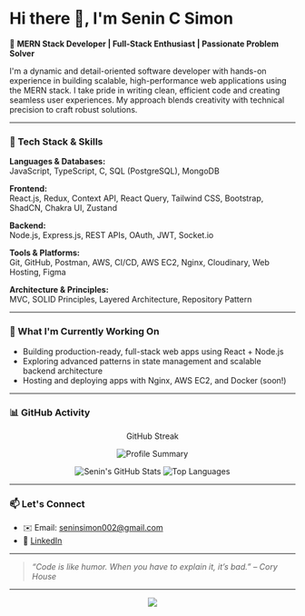 # Hi there 👋, I'm Senin C Simon

🎯 **MERN Stack Developer | Full-Stack Enthusiast | Passionate Problem Solver**

I'm a dynamic and detail-oriented software developer with hands-on experience in building scalable, high-performance web applications using the MERN stack. I take pride in writing clean, efficient code and creating seamless user experiences. My approach blends creativity with technical precision to craft robust solutions.

---

### 🚀 Tech Stack & Skills

**Languages & Databases:**  
JavaScript, TypeScript, C, SQL (PostgreSQL), MongoDB

**Frontend:**  
React.js, Redux, Context API, React Query, Tailwind CSS, Bootstrap, ShadCN, Chakra UI, Zustand

**Backend:**  
Node.js, Express.js, REST APIs, OAuth, JWT, Socket.io

**Tools & Platforms:**  
Git, GitHub, Postman, AWS, CI/CD, AWS EC2, Nginx, Cloudinary, Web Hosting, Figma

**Architecture & Principles:**  
MVC, SOLID Principles, Layered Architecture, Repository Pattern

---

### 🌱 What I'm Currently Working On

- Building production-ready, full-stack web apps using React + Node.js
- Exploring advanced patterns in state management and scalable backend architecture
- Hosting and deploying apps with Nginx, AWS EC2, and Docker (soon!)

---

### 📊 GitHub Activity

<p align="center">
  GitHub Streak
</p>

<p align="center">
  <img src="https://github-profile-summary-cards.vercel.app/api/cards/profile-details?username=seninsimon&theme=github_dark" alt="Profile Summary" />
</p>

<p align="center">
  <img src="https://github-readme-stats.vercel.app/api?username=seninsimon&show_icons=true&theme=github_dark&hide_border=true" alt="Senin's GitHub Stats" />
  <img src="https://github-readme-stats.vercel.app/api/top-langs/?username=seninsimon&layout=compact&theme=github_dark&hide_border=true" alt="Top Languages" />
</p>

---

### 📫 Let's Connect

- ✉️ Email: [seninsimon002@gmail.com](mailto:seninsimon002@gmail.com)  
- 💼 [LinkedIn](https://www.linkedin.com/in/senin-simon-3193352b0/)  

---

> _“Code is like humor. When you have to explain it, it’s bad.” – Cory House_

---

<p align="center">
  <img src="https://capsule-render.vercel.app/api?type=waving&color=gradient&height=100&section=footer"/>
</p>
